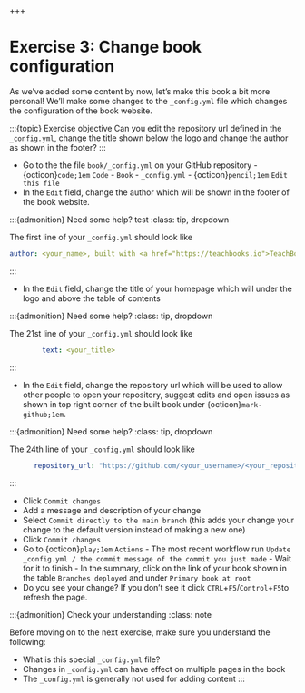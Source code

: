 +++
# Exercise 3: Change book configuration

As we’ve added some content by now, let’s make this book a bit more personal! We’ll make some changes to the `_config.yml` file which changes the configuration of the book website.

:::{topic} Exercise objective
Can you edit the repository url defined in the `_config.yml`, change the title shown below the logo and change the author as shown in the footer?
:::

*   Go to the the file `book/_config.yml` on your GitHub repository - {octicon}`code;1em` `Code` - `Book` - `_config.yml` - {octicon}`pencil;1em` `Edit this file`
*   In the `Edit` field, change the author which will be shown in the footer of the book website.

:::{admonition} Need some help? test
:class: tip, dropdown

The first line of your `_config.yml` should look like

```yaml
author: <your_name>, built with <a href="https://teachbooks.io">TeachBooks</a> and <a href="https://jupyterbook.org/">Jupyter Book</a>, <a href="https://creativecommons.org/licenses/by/4.0/" target="_blank" rel="license noopener noreferrer"">CC BY 4.0<img style="height:22px!important;margin-left:3px;vertical-align:text-bottom;" src="https://mirrors.creativecommons.org/presskit/icons/cc.svg" alt=""><img style="height:22px!important;margin-left:3px;vertical-align:text-bottom;" src="https://mirrors.creativecommons.org/presskit/icons/by.svg" alt=""></a>
```
:::

*   In the `Edit` field, change the title of your homepage which will under the logo and above the table of contents

:::{admonition} Need some help?
:class: tip, dropdown

The 21st line of your `_config.yml` should look like

```yaml
        text: <your_title>
```
:::

*   In the `Edit` field, change the repository url which will be used to allow other people to open your repository, suggest edits and open issues as shown in top right corner of the built book under {octicon}`mark-github;1em`.

:::{admonition} Need some help?
:class: tip, dropdown

The 24th line of your `_config.yml` should look like

```yaml
      repository_url: "https://github.com/<your_username>/<your_repository>"
```
:::

*   Click `Commit changes`
*   Add a message and description of your change
*   Select `Commit directly to the main branch` (this adds your change your change to the default version instead of making a new one)
*   Click `Commit changes`
*   Go to {octicon}`play;1em` `Actions` - The most recent workflow run `Update _config.yml / the commit message of the commit you just made` - Wait for it to finish - In the summary, click on the link of your book shown in the table `Branches deployed` and under `Primary book at root`
*   Do you see your change? If you don’t see it click `CTRL`+`F5`/`Control`+`F5`to refresh the page.

:::{admonition} Check your understanding
:class: note

Before moving on to the next exercise, make sure you understand the following:

*   What is this special `_config.yml` file?
*   Changes in `_config.yml` can have effect on multiple pages in the book
*   The `_config.yml` is generally not used for adding content
:::